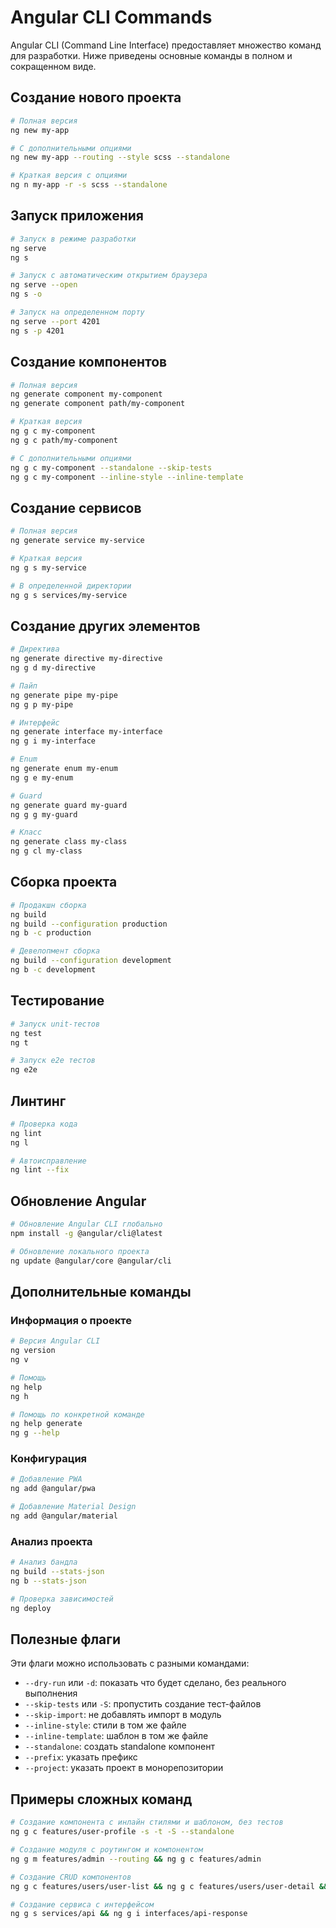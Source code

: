 # Angular CLI Commands

Angular CLI (Command Line Interface) предоставляет множество команд для разработки. Ниже приведены основные команды в полном и сокращенном виде.

## Создание нового проекта
```bash
# Полная версия
ng new my-app

# С дополнительными опциями
ng new my-app --routing --style scss --standalone

# Краткая версия с опциями
ng n my-app -r -s scss --standalone
```

## Запуск приложения
```bash
# Запуск в режиме разработки
ng serve
ng s

# Запуск с автоматическим открытием браузера
ng serve --open
ng s -o

# Запуск на определенном порту
ng serve --port 4201
ng s -p 4201
```

## Создание компонентов
```bash
# Полная версия
ng generate component my-component
ng generate component path/my-component

# Краткая версия
ng g c my-component
ng g c path/my-component

# С дополнительными опциями
ng g c my-component --standalone --skip-tests
ng g c my-component --inline-style --inline-template
```

## Создание сервисов
```bash
# Полная версия
ng generate service my-service

# Краткая версия
ng g s my-service

# В определенной директории
ng g s services/my-service
```

## Создание других элементов
```bash
# Директива
ng generate directive my-directive
ng g d my-directive

# Пайп
ng generate pipe my-pipe
ng g p my-pipe

# Интерфейс
ng generate interface my-interface
ng g i my-interface

# Enum
ng generate enum my-enum
ng g e my-enum

# Guard
ng generate guard my-guard
ng g g my-guard

# Класс
ng generate class my-class
ng g cl my-class
```

## Сборка проекта
```bash
# Продакшн сборка
ng build
ng build --configuration production
ng b -c production

# Девелопмент сборка
ng build --configuration development
ng b -c development
```

## Тестирование
```bash
# Запуск unit-тестов
ng test
ng t

# Запуск e2e тестов
ng e2e
```

## Линтинг
```bash
# Проверка кода
ng lint
ng l

# Автоисправление
ng lint --fix
```

## Обновление Angular
```bash
# Обновление Angular CLI глобально
npm install -g @angular/cli@latest

# Обновление локального проекта
ng update @angular/core @angular/cli
```

## Дополнительные команды

### Информация о проекте
```bash
# Версия Angular CLI
ng version
ng v

# Помощь
ng help
ng h

# Помощь по конкретной команде
ng help generate
ng g --help
```

### Конфигурация
```bash
# Добавление PWA
ng add @angular/pwa

# Добавление Material Design
ng add @angular/material
```

### Анализ проекта
```bash
# Анализ бандла
ng build --stats-json
ng b --stats-json

# Проверка зависимостей
ng deploy
```

## Полезные флаги

Эти флаги можно использовать с разными командами:

- `--dry-run` или `-d`: показать что будет сделано, без реального выполнения
- `--skip-tests` или `-S`: пропустить создание тест-файлов
- `--skip-import`: не добавлять импорт в модуль
- `--inline-style`: стили в том же файле
- `--inline-template`: шаблон в том же файле
- `--standalone`: создать standalone компонент
- `--prefix`: указать префикс
- `--project`: указать проект в монорепозитории

## Примеры сложных команд
```bash
# Создание компонента с инлайн стилями и шаблоном, без тестов
ng g c features/user-profile -s -t -S --standalone

# Создание модуля с роутингом и компонентом
ng g m features/admin --routing && ng g c features/admin

# Создание CRUD компонентов
ng g c features/users/user-list && ng g c features/users/user-detail && ng g c features/users/user-edit

# Создание сервиса с интерфейсом
ng g s services/api && ng g i interfaces/api-response